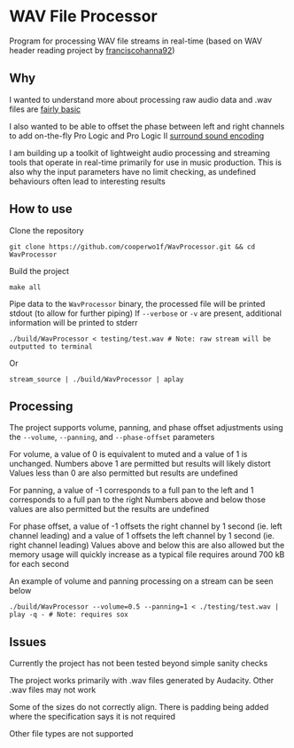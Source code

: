 # WAV File Processor
Program for processing WAV file streams in real-time (based on WAV header reading project by [franciscohanna92](http://github.com/franciscohanna92/wav_reader.git))

## Why
I wanted to understand more about processing raw audio data and .wav files are [fairly basic](http://soundfile.sapp.org/doc/WaveFormat/)

I also wanted to be able to offset the phase between left and right channels to add on-the-fly Pro Logic and Pro Logic II
[surround sound encoding](https://headwizememorial.wordpress.com/2018/03/15/pro-logic-surround-decoder-principles-of-operation/)

I am building up a toolkit of lightweight audio processing and streaming tools that operate in real-time
primarily for use in music production. This is also why the input parameters have no limit checking,
as undefined behaviours often lead to interesting results

## How to use
Clone the repository

``` shell
git clone https://github.com/cooperwo1f/WavProcessor.git && cd WavProcessor
```

Build the project 

```shell
make all
```

Pipe data to the `WavProcessor` binary, the processed file will be printed stdout (to allow for further piping)
If `--verbose` or `-v` are present, additional information will be printed to stderr

``` shell
./build/WavProcessor < testing/test.wav # Note: raw stream will be outputted to terminal
```
Or

``` shell
stream_source | ./build/WavProcessor | aplay
```

## Processing
The project supports volume, panning, and phase offset adjustments using the `--volume`, `--panning`, and `--phase-offset` parameters

For volume, a value of 0 is equivalent to muted and a value of 1 is unchanged. Numbers above 1 are permitted but results will likely distort
Values less than 0 are also permitted but results are undefined

For panning, a value of -1 corresponds to a full pan to the left and 1 corresponds to a full pan to the right
Numbers above and below those values are also permitted but the results are undefined

For phase offset, a value of -1 offsets the right channel by 1 second (ie. left channel leading)
and a value of 1 offsets the left channel by 1 second (ie. right channel leading)
Values above and below this are also allowed but the memory usage will quickly increase as a typical file requires around 700 kB for each second

An example of volume and panning processing on a stream can be seen below 
``` shell
./build/WavProcessor --volume=0.5 --panning=1 < ./testing/test.wav | play -q - # Note: requires sox
```

## Issues
Currently the project has not been tested beyond simple sanity checks

The project works primarily with .wav files generated by Audacity. Other .wav files may not work

Some of the sizes do not correctly align. There is padding being added where the specification says it is not required

Other file types are not supported
